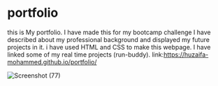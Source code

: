 # portfolio
this is My portfolio. I have made this for my bootcamp challenge 
I have described about my professional background and displayed my  future projects in it.
i have used HTML and CSS to make this webpage.
I have linked some of my real time projects (run-buddy).
link:https://huzaifa-mohammed.github.io/portfolio/

![Screenshot (77)](https://user-images.githubusercontent.com/92401946/139612430-de5f4132-345b-46a2-861f-ab49986d1eaa.png)
